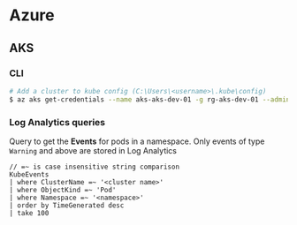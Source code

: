 # Azure

## AKS

### CLI

```sh
# Add a cluster to kube config (C:\Users\<username>\.kube\config)
$ az aks get-credentials --name aks-aks-dev-01 -g rg-aks-dev-01 --admin
```

### Log Analytics queries

Query to get the **Events** for pods in a namespace.
Only events of type `Warning` and above are stored in Log Analytics

```kusto
// =~ is case insensitive string comparison
KubeEvents
| where ClusterName =~ '<cluster name>'
| where ObjectKind =~ 'Pod'
| where Namespace =~ '<namespace>'
| order by TimeGenerated desc 
| take 100
```
